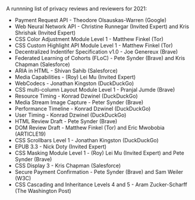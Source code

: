 A runnning list of privacy reviews and reviewers for 2021:

* Payment Request API - Theodore Olsauskas-Warren (Google)
* Web Neural Network API - Christine Runnegar (Invited Expert) and Kris Shrishak (Invited Expert)
* CSS Color Adjustment Module Level 1 - Matthew Finkel (Tor)
* CSS Custom Highlight API Module Level 1 - Matthew Finkel (Tor)
* Decentralized Indentifer Specification v1.0 - Joe Genereux (Brave)
* Federated Learning of Cohorts (FLoC) - Pete Synder (Brave) and Kris Chapman (Salesforce)
* ARIA in HTML - Shivan Sahib (Salesforce)
* Media Capabilities - (Roy) Lei Mu (Invited Expert)
* WebCodecs - Jonathan Kingston (DuckDuckGo)
* CSS multi-column Layout Module Level 1 - Pranjal Jumde (Brave)
* Resource Timing - Konrad Dzwinel (DuckDuckGo)
* Media Stream Image Capture - Peter Synder (Brave)
* Performance Timeline - Konrad Dzwinel (DuckDuckGo)
* User Timing - Konrad Dzwinel (DuckDuckGo)
* HTML Review Draft - Pete Synder (Brave)
* DOM Review Draft - Matthew Finkel (Tor) and Eric Mwobobia (ARTICLE19)
* CSS Scrollbars Level 1 - Jonathan Kingston (DuckDuckGo)
* EPUB 3.3 - Nick Doty (Invited Expert)
* CSS Masking Module Level 1 - (Roy) Lei Mu (Invited Expert) and Pete Synder (Brave)
* CSS Display 3 - Kris Chapman (Salesforce)
* Secure Payment Confirmation - Pete Synder (Brave) and Sam Weiler (W3C)
* CSS Cascading and Inheritance Levels 4 and 5 - Aram Zucker-Scharff (The Washington Post)
